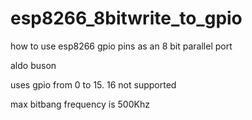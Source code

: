 # esp8266_8bitwrite_to_gpio

how to use esp8266 gpio pins as an 8 bit parallel port

aldo buson

uses gpio from 0 to 15. 16 not supported

max bitbang frequency is 500Khz
